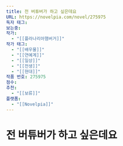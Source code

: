 ```yaml
---
title: 전 버튜버가 하고 싶은데요
URL: https://novelpia.com/novel/275975
독자 태그: 
보는중: 
작가:
  - "[[플라나리아햄버거]]"
작가 태그:
  - "[[배우물]]"
  - "[[연예계]]"
  - "[[일상]]"
  - "[[전생]]"
  - "[[현대]]"
작품 번호: 275975
점수: 
추천:
  - "[[보류]]"
플랫폼:
  - "[[Novelpia]]"
---
```


# 전 버튜버가 하고 싶은데요
